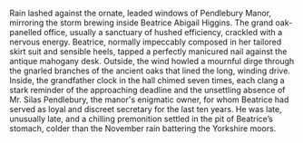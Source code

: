 Rain lashed against the ornate, leaded windows of Pendlebury Manor, mirroring the storm brewing inside Beatrice Abigail Higgins.  The grand oak-panelled office, usually a sanctuary of hushed efficiency, crackled with a nervous energy. Beatrice, normally impeccably composed in her tailored skirt suit and sensible heels, tapped a perfectly manicured nail against the antique mahogany desk. Outside, the wind howled a mournful dirge through the gnarled branches of the ancient oaks that lined the long, winding drive. Inside, the grandfather clock in the hall chimed seven times, each clang a stark reminder of the approaching deadline and the unsettling absence of Mr. Silas Pendlebury, the manor's enigmatic owner, for whom Beatrice had served as loyal and discreet secretary for the last ten years. He was late, unusually late, and a chilling premonition settled in the pit of Beatrice’s stomach, colder than the November rain battering the Yorkshire moors.
